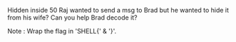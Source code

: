 Hidden inside
50
Raj wanted to send a msg to Brad but he wanted to hide it from his wife? Can you help Brad decode it?

Note : Wrap the flag in 'SHELL{' & '}'.